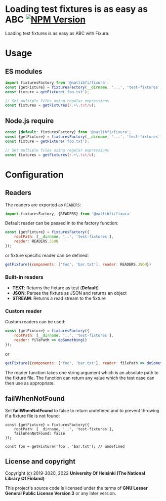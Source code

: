 # Loading test fixtures is as easy as ABC [![NPM Version](https://img.shields.io/npm/v/@natlibfi/fixura.svg)](https://npmjs.org/package/@natlibfi/fixura)

Loading test fixtures is as easy as ABC with Fixura.

# Usage
## ES modules
```js
import fixturesFactory from '@natlibfi/fixura';
const {getFixture} = fixturesFactory(__dirname, '...', 'test-fixtures']);
const fixture = getFixture('foo.txt');

// Get multiple files using regular expressions
const fixtures = getFixtures(/.+\.txt/u);
```
## Node.js require
```js
const {default: fixturesFactory} from '@natlibfi/fixura';
const {getFixture} = fixturesFactory(__dirname, '...', 'test-fixtures');
const fixture = getFixture('foo.txt');

// Get multiple files using regular expressions
const fixtures = getFixtures(/.+\.txt/u);
```
# Configuration
## Readers
The readers are exported as `READERS`:
```js
import fixturesFactory, {READERS} from '@natlibfi/fixura'
```
Default reader can be passed in to the factory function:
```js
const {getFixture} = fixturesFactory({
    rootPath: [__dirname, '..', 'test-fixtures'],
    reader: READERS.JSON
});
```
or fixture specific reader can be defined:
```js
getFixture({components: ['foo', 'bar.txt'], reader: READERS.JSON})
```
### Built-in readers
- **TEXT**: Returns the fixture as test (**Default**)
- **JSON**: Parses the fixture as JSON and returns an object
- **STREAM**: Returns a read stream to the fixture
### Custom reader
Custom readers can be used:
```js
const {getFixture} = fixturesFactory({
    rootPath: [__dirname, '..', 'test-fixtures'],
    reader: filePath => doSomething()
});
```
or
```js
getFixture({components: ['foo', 'bar.txt'], reader: filePath => doSomething()});
```
The reader function takes one string argument which is an absolute path to the fixture file. The function can return any value which the test case can then use as appropriate.

## failWhenNotFound
Set **failWhenNotFound** to false to return undefined and to prevent throwing if a fixture file is not found:
```
const {getFixture} = fixturesFactory({
    rootPath: [__dirname, '..', 'test-fixtures'],
    failWhenNotFound: false
});

const foo = getFixture('foo', 'bar.txt'); // undefined
```

## License and copyright

Copyright (c) 2019-2020, 2022 **University Of Helsinki (The National Library Of Finland)**

This project's source code is licensed under the terms of **GNU Lesser General Public License Version 3** or any later version.
